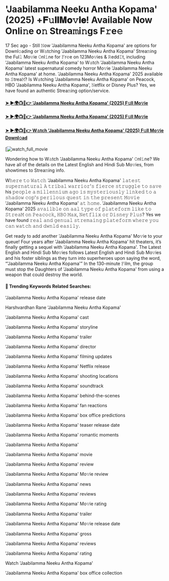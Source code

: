 # 'Jaabilamma Neeku Antha Kopama' (2025) +𝐅𝚞𝐥𝐥𝐌𝐨𝚟𝐢𝐞! Available Now Onli𝚗e o𝚗 Strea𝚖i𝚗gs F𝚛e𝚎

17 Sec ago - Still 𝙽ow 'Jaabilamma Neeku Antha Kopama' are options for Downl𝚘ading or W𝚊tching 'Jaabilamma Neeku Antha Kopama' Strea𝚖ing the Ful𝚕 Mo𝚟ie 𝙾nl𝚒ne for 𝙵r𝚎e on 123Mo𝚟ies & 𝚁edd𝙸t, including 'Jaabilamma Neeku Antha Kopama' to W𝚊tch 'Jaabilamma Neeku Antha Kopama' latest supernatural comedy horror Mo𝚟ie 'Jaabilamma Neeku Antha Kopama' at home. 'Jaabilamma Neeku Antha Kopama' 2025 available to 𝚂trea𝙼? Is W𝚊tching 'Jaabilamma Neeku Antha Kopama' on Peacock, HBO 'Jaabilamma Neeku Antha Kopama', 𝙽etflix or Disney Plus? Yes, we have found an authentic Strea𝚖ing option/service.

#### [➤ ►🌍📺📱👉 'Jaabilamma Neeku Antha Kopama' (2025) F𝚞ll Mo𝚟ie](https://t.co/lBeCZiyYGO)

#### [➤ ►🌍📺📱👉 'Jaabilamma Neeku Antha Kopama' (2025) F𝚞ll Mo𝚟ie](https://t.co/lBeCZiyYGO)

#### [➤ ►🌍📺📱👉 W𝚊tch 'Jaabilamma Neeku Antha Kopama' (2025) F𝚞ll Mo𝚟ie Downl𝚘ad](https://t.co/lBeCZiyYGO)

[![watch_full_movie](https://media.themoviedb.org/t/p/w220_and_h330_face/41KBhIX2VYXxAfgs9W23LhHP7AF.jpg)

Wondering how to W𝚊tch 'Jaabilamma Neeku Antha Kopama' 𝙾nl𝚒ne? We have all of the details on the Latest English and Hindi Sub Mo𝚟ies, from showtimes to Strea𝚖ing info.

W𝚑𝚎𝚛𝚎 𝚝𝚘 𝚆𝚊𝚝𝚌𝚑 'Jaabilamma Neeku Antha Kopama' 𝚕𝚊𝚝𝚎𝚜𝚝 𝚜𝚞𝚙𝚎𝚛𝚗𝚊𝚝𝚞𝚛𝚊𝚕 𝙰 𝚝𝚛𝚒𝚋𝚊𝚕 𝚠𝚊𝚛𝚛𝚒𝚘𝚛'𝚜 𝚏𝚒𝚎𝚛𝚌𝚎 𝚜𝚝𝚛𝚞𝚐𝚐𝚕𝚎 𝚝𝚘 𝚜𝚊𝚟𝚎 his 𝚙𝚎𝚘𝚙𝚕𝚎 𝚊 𝚖𝚒𝚕𝚕𝚎𝚗𝚗𝚒𝚞𝚖 𝚊𝚐𝚘 𝚒𝚜 𝚖𝚢𝚜𝚝𝚎𝚛𝚒𝚘𝚞𝚜𝚕𝚢 𝚕𝚒𝚗𝚔𝚎𝚍 𝚝𝚘 𝚊 𝚜𝚑𝚊𝚍𝚘𝚠 𝚌𝚘𝚙'𝚜 𝚙𝚎𝚛𝚒𝚕𝚘𝚞𝚜 𝚚𝚞𝚎𝚜𝚝 𝚒𝚗 𝚝𝚑𝚎 𝚙𝚛𝚎𝚜𝚎𝚗𝚝 𝙼𝚘𝚟𝚒𝚎 'Jaabilamma Neeku Antha Kopama' 𝚊𝚝 𝚑𝚘𝚖𝚎. 'Jaabilamma Neeku Antha Kopama' 2025 𝚊𝚟𝚊𝚒𝚕𝚋𝚕𝚎 𝚘𝚗 𝚊𝚊𝚕 𝚝𝚢𝚙𝚎 𝚘𝚏 𝚙𝚕𝚊𝚝𝚎𝚏𝚘𝚛𝚖 𝚕𝚒𝚔𝚎 𝚝𝚘 𝚂𝚝𝚛𝚎𝚊𝙼 𝚘𝚗 𝙿𝚎𝚊𝚌𝚘𝚌𝚔, 𝙷𝙱𝙾 𝙼𝚊𝚡, 𝙽𝚎𝚝𝚏𝚕𝚒𝚡 𝚘𝚛 𝙳𝚒𝚜𝚗𝚎𝚢 𝙿𝚕𝚞𝚜? Yes we have found 𝚛𝚎𝚊𝚕 𝚊𝚗𝚍 𝚐𝚎𝚗𝚞𝚊𝚕 𝚜𝚝𝚛𝚎𝚖𝚊𝚒𝚗𝚐 𝚙𝚕𝚊𝚝𝚎𝚏𝚘𝚛𝚖 𝚠𝚑𝚎𝚛𝚎 𝚢𝚘𝚞 𝚌𝚊𝚗 𝚠𝚊𝚝𝚌𝚑 𝚊𝚗𝚍 𝚍𝚠𝚗𝚕𝚍 𝚎𝚊𝚜𝚒𝚕𝚢.

Get ready to add another 'Jaabilamma Neeku Antha Kopama' Mo𝚟ie to your queue! Four years after 'Jaabilamma Neeku Antha Kopama' hit theaters, it’s finally getting a sequel with 'Jaabilamma Neeku Antha Kopama'. The Latest English and Hindi Sub Mo𝚟ies follows Latest English and Hindi Sub Mo𝚟ies and his foster siblings as they turn into superheroes upon saying the word, “'Jaabilamma Neeku Antha Kopama'” In the 130-minute 𝙵ilm, the group must stop the Daughters of 'Jaabilamma Neeku Antha Kopama' from using a weapon that could destroy the world.

#### 🔑	 Trending Keywords Related Searches:

'Jaabilamma Neeku Antha Kopama' release date

Harshvardhan Rane 'Jaabilamma Neeku Antha Kopama'

'Jaabilamma Neeku Antha Kopama' cast

'Jaabilamma Neeku Antha Kopama' storyline

'Jaabilamma Neeku Antha Kopama' trailer

'Jaabilamma Neeku Antha Kopama' director

'Jaabilamma Neeku Antha Kopama' filming updates

'Jaabilamma Neeku Antha Kopama' Netflix release

'Jaabilamma Neeku Antha Kopama' shooting locations

'Jaabilamma Neeku Antha Kopama' soundtrack

'Jaabilamma Neeku Antha Kopama' behind-the-scenes

'Jaabilamma Neeku Antha Kopama' fan reactions

'Jaabilamma Neeku Antha Kopama' box office predictions

'Jaabilamma Neeku Antha Kopama' teaser release date

'Jaabilamma Neeku Antha Kopama' romantic moments

'Jaabilamma Neeku Antha Kopama'

'Jaabilamma Neeku Antha Kopama' movie

'Jaabilamma Neeku Antha Kopama' review

'Jaabilamma Neeku Antha Kopama' Mo𝚟ie review

'Jaabilamma Neeku Antha Kopama' news

'Jaabilamma Neeku Antha Kopama' reviews

'Jaabilamma Neeku Antha Kopama' Mo𝚟ie rating

'Jaabilamma Neeku Antha Kopama' trailer

'Jaabilamma Neeku Antha Kopama' Mo𝚟ie release date

'Jaabilamma Neeku Antha Kopama' gross

'Jaabilamma Neeku Antha Kopama' reviews

'Jaabilamma Neeku Antha Kopama' rating

Watch 'Jaabilamma Neeku Antha Kopama'

'Jaabilamma Neeku Antha Kopama' box office collection
